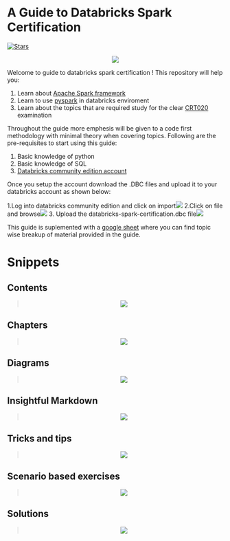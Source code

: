 # A Guide to Databricks Spark Certification

[![Stars](https://img.shields.io/github/stars/Realsid/databricks-spark-certification?style=social)](https://github.com/Realsid/databricks-spark-certification) 
<p align="center">
  <img src="https://github.com/Realsid/databricks-spark-certification/blob/master/assets/db-logo.png">
</p>

Welcome to guide to databricks spark certification ! This repository will help you:
1. Learn about [Apache Spark framework](https://spark.apache.org/)
2. Learn to use [pyspark](https://spark.apache.org/docs/latest/api/python/index.html) in databricks enviroment 
3. Learn about the topics that are required study for the clear [CRT020](https://academy.databricks.com/category/certifications) examination

Throughout the guide more emphesis will be given to a code first methodology with minimal theory when covering topics. Following are the pre-requisites to start using this guide:

1. Basic knowledge of python
2. Basic knowledge of SQL
2. [Databricks community edition account](https://community.cloud.databricks.com/)

Once you setup the account download the .DBC files and upload it to your databricks account as shown below:

1.Log into databricks community edition and click on import![](https://github.com/Realsid/databricks-spark-certification/blob/master/assets/step1.png)
2.Click on file and browse![](https://github.com/Realsid/databricks-spark-certification/blob/master/assets/step2.png)
3. Upload the databricks-spark-certification.dbc file![](https://github.com/Realsid/databricks-spark-certification/blob/master/assets/step3.png)

This guide is suplemented with a [google sheet](https://docs.google.com/spreadsheets/d/1QOymDzCGG0LgzoFbSdwMPMEfysVwQs2oyTiIagSBSKM/edit?usp=sharing) where you can find topic wise breakup of material provided in the guide.

# Snippets

## Contents

><p align="center">
>  <img src="https://github.com/Realsid/databricks-spark-certification/blob/master/assets/contents.jpg">
></p>

## Chapters

><p align="center">
>  <img src="https://github.com/Realsid/databricks-spark-certification/blob/master/assets/chapter1_preview.jpg">
></p>

## Diagrams

><p align="center">
>  <img src="https://github.com/Realsid/databricks-spark-certification/blob/master/assets/diagrams.jpg">
></p>

## Insightful Markdown

><p align="center">
>  <img src="https://github.com/Realsid/databricks-spark-certification/blob/master/assets/insightful_markdown.JPG">
></p>

## Tricks and tips

><p align="center">
>  <img src="https://github.com/Realsid/databricks-spark-certification/blob/master/assets/experience.jpg">
></p>

## Scenario based exercises

><p align="center">
>  <img src="https://github.com/Realsid/databricks-spark-certification/blob/master/assets/scenario_based_excercise.JPG">
></p>

## Solutions

><p align="center">
>  <img src="https://github.com/Realsid/databricks-spark-certification/blob/master/assets/solutions.JPG">
></p>
